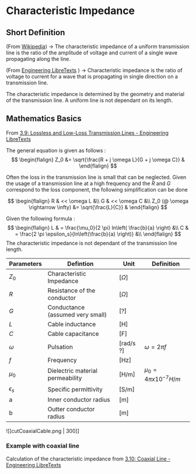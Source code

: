 # Characteristic Impedance
## Short Definition
(From [Wikipedia](https://en.wikipedia.org/wiki/Characteristic_impedance)) -> The characteristic impedance of a uniform transmission line is the ratio of the amplitude of voltage and current of a single wave propagating along the line. 

(From [Engineering LibreTexts](https://eng.libretexts.org/Bookshelves/Electrical_Engineering/Electro-Optics/Book%3A_Electromagnetics_I_(Ellingson)/03%3A_Transmission_Lines/3.07%3A_Characteristic_Impedance) ) -> Characteristic impedance is the ratio of voltage to current for a wave that is propagating in single direction on a transmission line.
 
The characteristic impedance is determined by the geometry and material of the transmission line. A uniform line is not dependant on its length.

## Mathematics Basics
From [3.9: Lossless and Low-Loss Transmission Lines - Engineering LibreTexts](https://eng.libretexts.org/Bookshelves/Electrical_Engineering/Electro-Optics/Book%3A_Electromagnetics_I_(Ellingson)/03%3A_Transmission_Lines/3.09%3A__Lossless_and_Low-Loss_Transmission_Lines)

The general equation is given as follows :
$$
\begin{flalign}
Z_0 &= \sqrt{\frac{R + j \omega L}{G + j \omega C}} &
\end{flalign}
$$

Often the loss in the transmission line is small that can be neglected. Given the usage of a transmission line at a high frequency and the $R$ and $G$ correspond to the loss component, the following simplification can be done

$$
\begin{flalign}
R & << \omega L &\\
G & << \omega C &\\
Z_0 (@ \omega \rightarrow \infty) &= \sqrt{\frac{L}{C}} &
\end{flalign}
$$

Given the following formula : 
$$
\begin{flalign}
L & = \frac{\mu_0}{2 \pi} ln\left( \frac{b}{a} \right) &\\
C & = \frac{2 \pi \epsilon_s}{ln\left(\frac{b}{a} \right)} &\\
\end{flalign}
$$
The characteristic impedance is not dependant of the transmission line length.

**Parameters** | **Defintion** | **Unit** | **Definition**
--- | --- | --- | ---
$Z_0$ | Characteristic Impedance | [$\Omega$] |
$R$ | Resistance of the conductor| [$\Omega$] |
$G$ | Conductance (assumed very small) | [?] |
$L$ | Cable inductance | [H] |
$C$ | Cable capacitance | [F] |
$\omega$ | Pulsation | [rad/s ?] | $\omega = 2 \pi f$
$f$ | Frequency | [Hz] |
$\mu_0$ | Dielectric material permeability | [H/m] | $\mu_0 = 4 \pi x 10^{-7} H/m$ 
$\epsilon_s$ | Specific permittivity | [S/m] |
a | Inner conductor radius | [m] | 
b | Outter conductor radius | [m] |


![[cutCoaxialCable.png | 300]]


### Example with coaxial line
Calculation of the characteristic impedance from [3.10: Coaxial Line - Engineering LibreTexts](https://eng.libretexts.org/Bookshelves/Electrical_Engineering/Electro-Optics/Book%3A_Electromagnetics_I_(Ellingson)/03%3A_Transmission_Lines/3.10%3A__Coaxial_Line)


